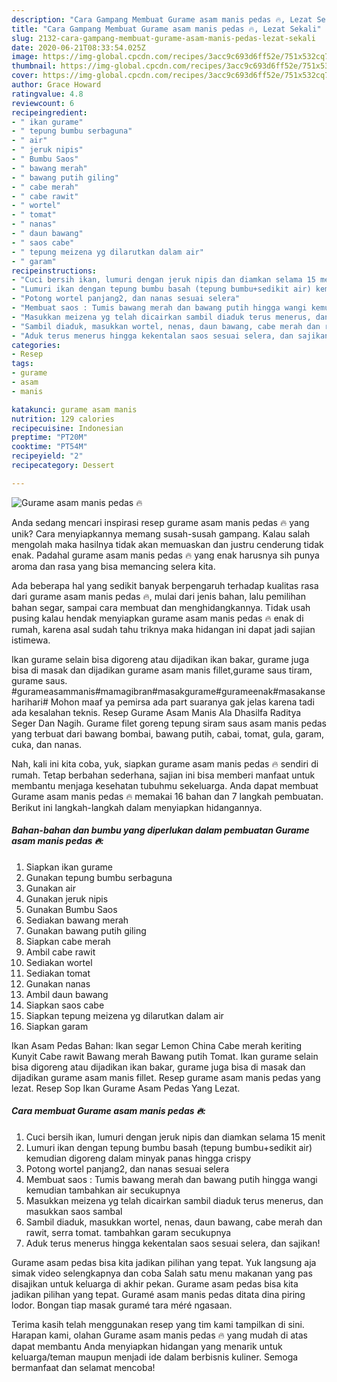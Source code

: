 ```yaml
---
description: "Cara Gampang Membuat Gurame asam manis pedas 🔥, Lezat Sekali"
title: "Cara Gampang Membuat Gurame asam manis pedas 🔥, Lezat Sekali"
slug: 2132-cara-gampang-membuat-gurame-asam-manis-pedas-lezat-sekali
date: 2020-06-21T08:33:54.025Z
image: https://img-global.cpcdn.com/recipes/3acc9c693d6ff52e/751x532cq70/gurame-asam-manis-pedas-🔥-foto-resep-utama.jpg
thumbnail: https://img-global.cpcdn.com/recipes/3acc9c693d6ff52e/751x532cq70/gurame-asam-manis-pedas-🔥-foto-resep-utama.jpg
cover: https://img-global.cpcdn.com/recipes/3acc9c693d6ff52e/751x532cq70/gurame-asam-manis-pedas-🔥-foto-resep-utama.jpg
author: Grace Howard
ratingvalue: 4.8
reviewcount: 6
recipeingredient:
- " ikan gurame"
- " tepung bumbu serbaguna"
- " air"
- " jeruk nipis"
- " Bumbu Saos"
- " bawang merah"
- " bawang putih giling"
- " cabe merah"
- " cabe rawit"
- " wortel"
- " tomat"
- " nanas"
- " daun bawang"
- " saos cabe"
- " tepung meizena yg dilarutkan dalam air"
- " garam"
recipeinstructions:
- "Cuci bersih ikan, lumuri dengan jeruk nipis dan diamkan selama 15 menit"
- "Lumuri ikan dengan tepung bumbu basah (tepung bumbu+sedikit air) kemudian digoreng dalam minyak panas hingga crispy"
- "Potong wortel panjang2, dan nanas sesuai selera"
- "Membuat saos : Tumis bawang merah dan bawang putih hingga wangi kemudian tambahkan air secukupnya"
- "Masukkan meizena yg telah dicairkan sambil diaduk terus menerus, dan masukkan saos sambal"
- "Sambil diaduk, masukkan wortel, nenas, daun bawang, cabe merah dan rawit, serra tomat. tambahkan garam secukupnya"
- "Aduk terus menerus hingga kekentalan saos sesuai selera, dan sajikan!"
categories:
- Resep
tags:
- gurame
- asam
- manis

katakunci: gurame asam manis 
nutrition: 129 calories
recipecuisine: Indonesian
preptime: "PT20M"
cooktime: "PT54M"
recipeyield: "2"
recipecategory: Dessert

---
```



![Gurame asam manis pedas 🔥](https://img-global.cpcdn.com/recipes/3acc9c693d6ff52e/751x532cq70/gurame-asam-manis-pedas-🔥-foto-resep-utama.jpg)

Anda sedang mencari inspirasi resep gurame asam manis pedas 🔥 yang unik? Cara menyiapkannya memang susah-susah gampang. Kalau salah mengolah maka hasilnya tidak akan memuaskan dan justru cenderung tidak enak. Padahal gurame asam manis pedas 🔥 yang enak harusnya sih punya aroma dan rasa yang bisa memancing selera kita.

Ada beberapa hal yang sedikit banyak berpengaruh terhadap kualitas rasa dari gurame asam manis pedas 🔥, mulai dari jenis bahan, lalu pemilihan bahan segar, sampai cara membuat dan menghidangkannya. Tidak usah pusing kalau hendak menyiapkan gurame asam manis pedas 🔥 enak di rumah, karena asal sudah tahu triknya maka hidangan ini dapat jadi sajian istimewa.

Ikan gurame selain bisa digoreng atau dijadikan ikan bakar, gurame juga bisa di masak dan dijadikan gurame asam manis fillet,gurame saus tiram, gurame saus. #gurameasammanis#mamagibran#masakgurame#gurameenak#masakanseharihari# Mohon maaf ya pemirsa ada part suaranya gak jelas karena tadi ada kesalahan teknis. Resep Gurame Asam Manis Ala Dhasilfa Raditya Seger Dan Nagih. Gurame filet goreng tepung siram saus asam manis pedas yang terbuat dari bawang bombai, bawang putih, cabai, tomat, gula, garam, cuka, dan nanas.


Nah, kali ini kita coba, yuk, siapkan gurame asam manis pedas 🔥 sendiri di rumah. Tetap berbahan sederhana, sajian ini bisa memberi manfaat untuk membantu menjaga kesehatan tubuhmu sekeluarga. Anda dapat membuat Gurame asam manis pedas 🔥 memakai 16 bahan dan 7 langkah pembuatan. Berikut ini langkah-langkah dalam menyiapkan hidangannya.

<!--inarticleads1-->

##### Bahan-bahan dan bumbu yang diperlukan dalam pembuatan Gurame asam manis pedas 🔥:

1. Siapkan  ikan gurame
1. Gunakan  tepung bumbu serbaguna
1. Gunakan  air
1. Gunakan  jeruk nipis
1. Gunakan  Bumbu Saos
1. Sediakan  bawang merah
1. Gunakan  bawang putih giling
1. Siapkan  cabe merah
1. Ambil  cabe rawit
1. Sediakan  wortel
1. Sediakan  tomat
1. Gunakan  nanas
1. Ambil  daun bawang
1. Siapkan  saos cabe
1. Siapkan  tepung meizena yg dilarutkan dalam air
1. Siapkan  garam


Ikan Asam Pedas Bahan: Ikan segar Lemon China Cabe merah keriting Kunyit Cabe rawit Bawang merah Bawang putih Tomat. Ikan gurame selain bisa digoreng atau dijadikan ikan bakar, gurame juga bisa di masak dan dijadikan gurame asam manis fillet. Resep gurame asam manis pedas yang lezat. Resep Sop Ikan Gurame Asam Pedas Yang Lezat. 

<!--inarticleads2-->

##### Cara membuat Gurame asam manis pedas 🔥:

1. Cuci bersih ikan, lumuri dengan jeruk nipis dan diamkan selama 15 menit
1. Lumuri ikan dengan tepung bumbu basah (tepung bumbu+sedikit air) kemudian digoreng dalam minyak panas hingga crispy
1. Potong wortel panjang2, dan nanas sesuai selera
1. Membuat saos : Tumis bawang merah dan bawang putih hingga wangi kemudian tambahkan air secukupnya
1. Masukkan meizena yg telah dicairkan sambil diaduk terus menerus, dan masukkan saos sambal
1. Sambil diaduk, masukkan wortel, nenas, daun bawang, cabe merah dan rawit, serra tomat. tambahkan garam secukupnya
1. Aduk terus menerus hingga kekentalan saos sesuai selera, dan sajikan!


Gurame asam pedas bisa kita jadikan pilihan yang tepat. Yuk langsung aja simak video selengkapnya dan coba Salah satu menu makanan yang pas disajikan untuk keluarga di akhir pekan. Gurame asam pedas bisa kita jadikan pilihan yang tepat. Guramé asam manis pedas ditata dina piring lodor. Bongan tiap masak guramé tara méré ngasaan. 

Terima kasih telah menggunakan resep yang tim kami tampilkan di sini. Harapan kami, olahan Gurame asam manis pedas 🔥 yang mudah di atas dapat membantu Anda menyiapkan hidangan yang menarik untuk keluarga/teman maupun menjadi ide dalam berbisnis kuliner. Semoga bermanfaat dan selamat mencoba!
